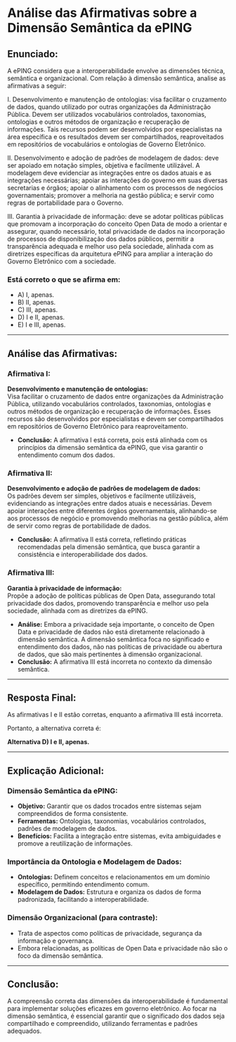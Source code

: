 # Análise das Afirmativas sobre a Dimensão Semântica da ePING

## Enunciado:
A ePING considera que a interoperabilidade envolve as dimensões técnica, semântica e organizacional. Com relação à dimensão semântica, analise as afirmativas a seguir:

I. Desenvolvimento e manutenção de ontologias: visa facilitar o cruzamento de dados, quando utilizado por outras organizações da Administração Pública. Devem ser utilizados vocabulários controlados, taxonomias, ontologias e outros métodos de organização e recuperação de informações. Tais recursos podem ser desenvolvidos por especialistas na área específica e os resultados devem ser compartilhados, reaproveitados em repositórios de vocabulários e ontologias de Governo Eletrônico.

II. Desenvolvimento e adoção de padrões de modelagem de dados: deve ser apoiado em notação simples, objetiva e facilmente utilizável. A modelagem deve evidenciar as integrações entre os dados atuais e as integrações necessárias; apoiar as interações do governo em suas diversas secretarias e órgãos; apoiar o alinhamento com os processos de negócios governamentais; promover a melhoria na gestão pública; e servir como regras de portabilidade para o Governo.

III. Garantia à privacidade de informação: deve se adotar políticas públicas que promovam a incorporação do conceito Open Data de modo a orientar e assegurar, quando necessário, total privacidade de dados na incorporação de processos de disponibilização dos dados públicos, permitir a transparência adequada e melhor uso pela sociedade, alinhada com as diretrizes específicas da arquitetura ePING para ampliar a interação do Governo Eletrônico com a sociedade.

### Está correto o que se afirma em:
- A) I, apenas.
- B) II, apenas.
- C) III, apenas.
- D) I e II, apenas.
- E) I e III, apenas.

---

## Análise das Afirmativas:

### Afirmativa I:
**Desenvolvimento e manutenção de ontologias:**  
Visa facilitar o cruzamento de dados entre organizações da Administração Pública, utilizando vocabulários controlados, taxonomias, ontologias e outros métodos de organização e recuperação de informações. Esses recursos são desenvolvidos por especialistas e devem ser compartilhados em repositórios de Governo Eletrônico para reaproveitamento.

- **Conclusão:** A afirmativa I está correta, pois está alinhada com os princípios da dimensão semântica da ePING, que visa garantir o entendimento comum dos dados.

### Afirmativa II:
**Desenvolvimento e adoção de padrões de modelagem de dados:**  
Os padrões devem ser simples, objetivos e facilmente utilizáveis, evidenciando as integrações entre dados atuais e necessárias. Devem apoiar interações entre diferentes órgãos governamentais, alinhando-se aos processos de negócio e promovendo melhorias na gestão pública, além de servir como regras de portabilidade de dados.

- **Conclusão:** A afirmativa II está correta, refletindo práticas recomendadas pela dimensão semântica, que busca garantir a consistência e interoperabilidade dos dados.

### Afirmativa III:
**Garantia à privacidade de informação:**  
Propõe a adoção de políticas públicas de Open Data, assegurando total privacidade dos dados, promovendo transparência e melhor uso pela sociedade, alinhada com as diretrizes da ePING.

- **Análise:** Embora a privacidade seja importante, o conceito de Open Data e privacidade de dados não está diretamente relacionado à dimensão semântica. A dimensão semântica foca no significado e entendimento dos dados, não nas políticas de privacidade ou abertura de dados, que são mais pertinentes à dimensão organizacional.
- **Conclusão:** A afirmativa III está incorreta no contexto da dimensão semântica.

---

## Resposta Final:
As afirmativas I e II estão corretas, enquanto a afirmativa III está incorreta.

Portanto, a alternativa correta é:

**Alternativa D) I e II, apenas.**

---

## Explicação Adicional:

### Dimensão Semântica da ePING:
- **Objetivo:** Garantir que os dados trocados entre sistemas sejam compreendidos de forma consistente.
- **Ferramentas:** Ontologias, taxonomias, vocabulários controlados, padrões de modelagem de dados.
- **Benefícios:** Facilita a integração entre sistemas, evita ambiguidades e promove a reutilização de informações.

### Importância da Ontologia e Modelagem de Dados:
- **Ontologias:** Definem conceitos e relacionamentos em um domínio específico, permitindo entendimento comum.
- **Modelagem de Dados:** Estrutura e organiza os dados de forma padronizada, facilitando a interoperabilidade.

### Dimensão Organizacional (para contraste):
- Trata de aspectos como políticas de privacidade, segurança da informação e governança.
- Embora relacionadas, as políticas de Open Data e privacidade não são o foco da dimensão semântica.

---

## Conclusão:
A compreensão correta das dimensões da interoperabilidade é fundamental para implementar soluções eficazes em governo eletrônico. Ao focar na dimensão semântica, é essencial garantir que o significado dos dados seja compartilhado e compreendido, utilizando ferramentas e padrões adequados.
